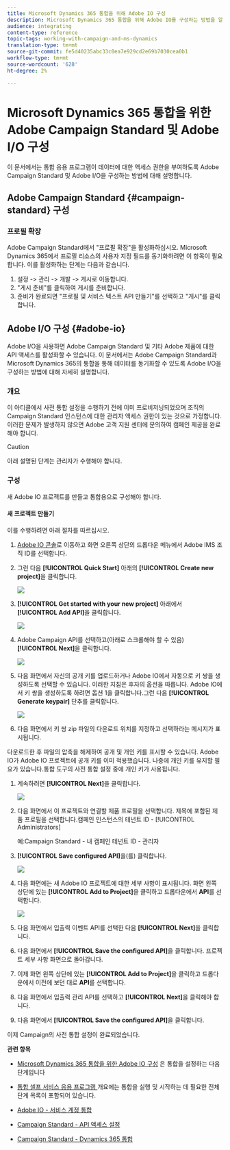 ```yaml
---
title: Microsoft Dynamics 365 통합을 위해 Adobe IO 구성
description: Microsoft Dynamics 365 통합을 위해 Adobe IO를 구성하는 방법을 알아봅니다.
audience: integrating
content-type: reference
topic-tags: working-with-campaign-and-ms-dynamics
translation-type: tm+mt
source-git-commit: fe5d40235abc33c0ea7e929cd2e69b7030cea0b1
workflow-type: tm+mt
source-wordcount: '628'
ht-degree: 2%

---
```



# Microsoft Dynamics 365 통합을 위한 Adobe Campaign Standard 및 Adobe I/O 구성

이 문서에서는 통합 응용 프로그램이 데이터에 대한 액세스 권한을 부여하도록 Adobe Campaign Standard 및 Adobe I/O을 구성하는 방법에 대해 설명합니다.

## Adobe Campaign Standard {#campaign-standard} 구성

### 프로필 확장

Adobe Campaign Standard에서 &quot;프로필 확장&quot;을 활성화하십시오.   Microsoft Dynamics 365에서 프로필 리소스의 사용자 지정 필드를 동기화하려면 이 항목이 필요합니다.   이를 활성화하는 단계는 다음과 같습니다.

1. 설정 -> 관리 -> 개발 -> 게시로 이동합니다.
1. &quot;게시 준비&quot;를 클릭하여 게시를 준비합니다.
1. 준비가 완료되면 &quot;프로필 및 서비스 텍스트 API 만들기&quot;를 선택하고 &quot;게시&quot;를 클릭합니다.

## Adobe I/O 구성 {#adobe-io}

Adobe I/O을 사용하면 Adobe Campaign Standard 및 기타 Adobe 제품에 대한 API 액세스를 활성화할 수 있습니다.   이 문서에서는 Adobe Campaign Standard과 Microsoft Dynamics 365의 통합을 통해 데이터를 동기화할 수 있도록 Adobe I/O을 구성하는 방법에 대해 자세히 설명합니다.

### 개요

이 아티클에서 사전 통합 설정을 수행하기 전에 이미 프로비저닝되었으며 조직의 Campaign Standard 인스턴스에 대한 관리자 액세스 권한이 있는 것으로 가정합니다.  이러한 문제가 발생하지 않으면 Adobe 고객 지원 센터에 문의하여 캠페인 제공을 완료해야 합니다.

>[!CAUTION]
>
>아래 설명된 단계는 관리자가 수행해야 합니다.

### 구성

새 Adobe IO 프로젝트를 만들고 통합용으로 구성해야 합니다.

#### 새 프로젝트 만들기

이를 수행하려면 아래 절차를 따르십시오.

1. [Adobe IO 콘솔](https://console.adobe.io/home#)로 이동하고 화면 오른쪽 상단의 드롭다운 메뉴에서 Adobe IMS 조직 ID를 선택합니다.

1. 그런 다음 **[!UICONTROL Quick Start]** 아래의 **[!UICONTROL Create new project]**&#x200B;을 클릭합니다.

   ![](assets/adobeIO1.png)

1. **[!UICONTROL Get started with your new project]** 아래에서 **[!UICONTROL Add API]**&#x200B;을 클릭합니다.

   ![](assets/adobeIO2.png)

1. Adobe Campaign API를 선택하고(아래로 스크롤해야 할 수 있음) **[!UICONTROL Next]**&#x200B;을 클릭합니다.

   ![](assets/adobeIO3.png)

1. 다음 화면에서 자신의 공개 키를 업로드하거나 Adobe IO에서 자동으로 키 쌍을 생성하도록 선택할 수 있습니다. 이러한 지침은 후자의 옵션을 따릅니다. Adobe IO에서 키 쌍을 생성하도록 하려면 옵션 1을 클릭합니다.그런 다음 **[!UICONTROL Generate keypair]** 단추를 클릭합니다.

   ![](assets/adobeIO4.png)

1. 다음 화면에서 키 쌍 zip 파일의 다운로드 위치를 지정하고 선택하라는 메시지가 표시됩니다.

다운로드한 후 파일의 압축을 해제하여 공개 및 개인 키를 표시할 수 있습니다. Adobe IO가 Adobe IO 프로젝트에 공개 키를 이미 적용했습니다. 나중에 개인 키를 유지할 필요가 있습니다.통합 도구의 사전 통합 설정 중에 개인 키가 사용됩니다.

1. 계속하려면 **[!UICONTROL Next]**&#x200B;을 클릭합니다.

   ![](assets/adobeIO5.png)

1. 다음 화면에서 이 프로젝트와 연결할 제품 프로필을 선택합니다. 제목에 포함된 제품 프로필을 선택합니다.캠페인 인스턴스의 테넌트 ID - [!UICONTROL Administrators]

   예:Campaign Standard - 내 캠페인 테넌트 ID - 관리자

1. **[!UICONTROL Save configured API]**&#x200B;을(를) 클릭합니다.

   ![](assets/adobeIO6.png)

1. 다음 화면에는 새 Adobe IO 프로젝트에 대한 세부 사항이 표시됩니다. 화면 왼쪽 상단에 있는 **[!UICONTROL Add to Project]**&#x200B;을 클릭하고 드롭다운에서 **API**&#x200B;를 선택합니다.

   ![](assets/adobeIO7.png)

1. 다음 화면에서 입출력 이벤트 API를 선택한 다음 **[!UICONTROL Next]**&#x200B;을 클릭합니다.

1. 다음 화면에서 **[!UICONTROL Save the configured API]**&#x200B;을 클릭합니다.  프로젝트 세부 사항 화면으로 돌아갑니다.

1. 이제 화면 왼쪽 상단에 있는 **[!UICONTROL Add to Project]**&#x200B;을 클릭하고 드롭다운에서 이전에 보던 대로 **API**&#x200B;를 선택합니다.

1. 다음 화면에서 입출력 관리 API를 선택하고 **[!UICONTROL Next]**&#x200B;을 클릭해야 합니다.

1. 다음 화면에서 **[!UICONTROL Save the configured API]**&#x200B;을 클릭합니다.

이제 Campaign의 사전 통합 설정이 완료되었습니다.

**관련 항목**

* [Microsoft Dynamics 365 통합을 위한 Adobe IO 구성](../../integrating/using/d365-acs-configure-adobe-io.md) 은 통합을 설정하는 다음 단계입니다
* [통합 셀프 서비스 응용 프로그램 ](../../integrating/using/d365-acs-self-service-app-quick-start-guide.md) 개요에는 통합을 실행 및 시작하는 데 필요한 전체 단계 목록이 포함되어 있습니다.


* [Adobe IO - 서비스 계정 통합](https://www.adobe.io/authentication/auth-methods.html#!AdobeDocs/adobeio-auth/master/AuthenticationOverview/ServiceAccountIntegration.md)
* [Campaign Standard - API 액세스 설정](../../api/using/setting-up-api-access.md)
* [Campaign Standard - Dynamics 365 통합](../../integrating/using/d365-acs-configure-d365.md)

